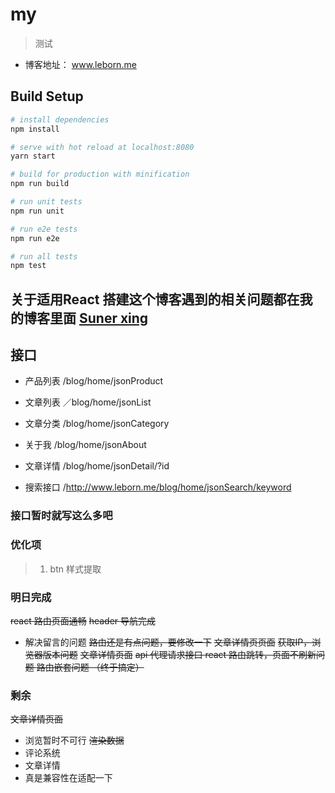 # my

> 测试

+ 博客地址： www.leborn.me

## Build Setup

``` bash
# install dependencies
npm install

# serve with hot reload at localhost:8080
yarn start

# build for production with minification
npm run build

# run unit tests
npm run unit

# run e2e tests
npm run e2e

# run all tests
npm test
```


##  关于适用React 搭建这个博客遇到的相关问题都在我的博客里面 [Suner xing](http://www.leborn.me)

## 接口

+ 产品列表   /blog/home/jsonProduct

+ 文章列表   ／blog/home/jsonList

+ 文章分类   /blog/home/jsonCategory

+ 关于我    /blog/home/jsonAbout 

+ 文章详情  /blog/home/jsonDetail/?id

+ 搜索接口  /http://www.leborn.me/blog/home/jsonSearch/keyword

### 接口暂时就写这么多吧

### 优化项

> 1. btn 样式提取

### 明日完成

<s> react 路由页面通畅</s>
<s> header 导航完成 </s>
+ 解决留言的问题
<s> 路由还是有点问题，要修改一下</s>
<s> 文章详情页页面</s>
<s> 获取IP，浏览器版本问题</s>
<s>文章详情页面</s>
<s> api 代理请求接口 </s>
<s> react 路由跳转，页面不刷新问题 </s>
<s>  路由嵌套问题 （终于搞定）</s>




### 剩余
<s> 文章详情页面</s>
+ 浏览暂时不可行
<s> 渲染数据 </s>
+ 评论系统 
+ 文章详情 
+ 真是兼容性在适配一下

